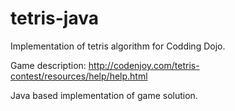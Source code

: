 tetris-java
===========

Implementation of tetris algorithm for Codding Dojo.

Game description: http://codenjoy.com/tetris-contest/resources/help/help.html

Java based implementation of game solution.
